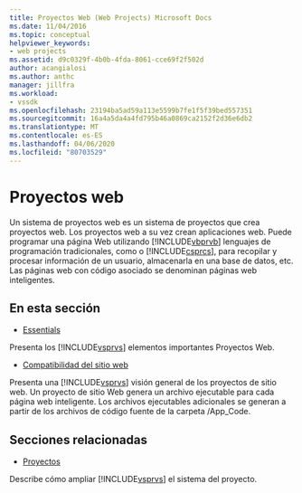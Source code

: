```yaml
---
title: Proyectos Web (Web Projects) Microsoft Docs
ms.date: 11/04/2016
ms.topic: conceptual
helpviewer_keywords:
- web projects
ms.assetid: d9c0329f-4b0b-4fda-8061-cce69f2f502d
author: acangialosi
ms.author: anthc
manager: jillfra
ms.workload:
- vssdk
ms.openlocfilehash: 23194ba5ad59a113e5599b7fe1f5f39bed557351
ms.sourcegitcommit: 16a4a5da4a4fd795b46a0869ca2152f2d36e6db2
ms.translationtype: MT
ms.contentlocale: es-ES
ms.lasthandoff: 04/06/2020
ms.locfileid: "80703529"
---
```

# <a name="web-projects"></a>Proyectos web
Un sistema de proyectos web es un sistema de proyectos que crea proyectos web. Los proyectos web a su vez crean aplicaciones web. Puede programar una página Web utilizando [!INCLUDE[vbprvb](../../code-quality/includes/vbprvb_md.md)] lenguajes de programación tradicionales, como o [!INCLUDE[csprcs](../../data-tools/includes/csprcs_md.md)], para recopilar y procesar información de un usuario, almacenarla en una base de datos, etc. Las páginas web con código asociado se denominan páginas web inteligentes.

## <a name="in-this-section"></a>En esta sección
- [Essentials](../../extensibility/internals/web-project-essentials.md)

 Presenta los [!INCLUDE[vsprvs](../../code-quality/includes/vsprvs_md.md)] elementos importantes Proyectos Web.

- [Compatibilidad del sitio web](../../extensibility/internals/web-site-support.md)

 Presenta una [!INCLUDE[vsprvs](../../code-quality/includes/vsprvs_md.md)] visión general de los proyectos de sitio web. Un proyecto de sitio Web genera un archivo ejecutable para cada página web inteligente. Los archivos ejecutables adicionales se generan a partir de los archivos de código fuente de la carpeta /App_Code.

## <a name="related-sections"></a>Secciones relacionadas
- [Proyectos](../../extensibility/internals/projects.md)

 Describe cómo ampliar [!INCLUDE[vsprvs](../../code-quality/includes/vsprvs_md.md)] el sistema del proyecto.
